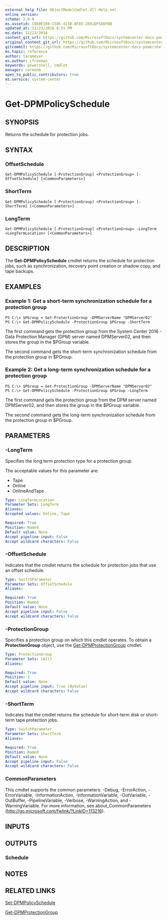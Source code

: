 ```yaml
---
external help file: ObjectModelCmdlet.dll-Help.xml
online version: 
schema: 2.0.0
ms.assetid: C060E169-C585-411B-8F85-2E01DF5DDFDB
updated_at: 12/23/2016 8:51 PM
ms.date: 12/23/2016
content_git_url: https://github.com/MicrosoftDocs/systemcenter-docs-powershell/blob/master/systemcenter-cmdlets/SystemCenter2016/DataProtectionManager/vlatest/Get-DPMPolicySchedule.md
original_content_git_url: https://github.com/MicrosoftDocs/systemcenter-docs-powershell/blob/master/systemcenter-cmdlets/SystemCenter2016/DataProtectionManager/vlatest/Get-DPMPolicySchedule.md
gitcommit: https://github.com/MicrosoftDocs/systemcenter-docs-powershell/blob/66515d87034fb4944dd2b7035563d20b1b00d010/systemcenter-cmdlets/SystemCenter2016/DataProtectionManager/vlatest/Get-DPMPolicySchedule.md
ms.topic: reference
author: tarameyer
ms.author: cfreeman
keywords: powershell, cmdlet
manager: carmonm
open_to_public_contributors: true
ms.service: system-center
---
```


# Get-DPMPolicySchedule

## SYNOPSIS
Returns the schedule for protection jobs.

## SYNTAX

### OffsetSchedule
```
Get-DPMPolicySchedule [-ProtectionGroup] <ProtectionGroup> [-OffsetSchedule] [<CommonParameters>]
```

### ShortTerm
```
Get-DPMPolicySchedule [-ProtectionGroup] <ProtectionGroup> [-ShortTerm] [<CommonParameters>]
```

### LongTerm
```
Get-DPMPolicySchedule [-ProtectionGroup] <ProtectionGroup> -LongTerm <LongTermLocation> [<CommonParameters>]
```

## DESCRIPTION
The **Get-DPMPolicySchedule** cmdlet returns the schedule for protection jobs, such as synchronization, recovery point creation or shadow copy, and tape backups.

## EXAMPLES

### Example 1: Get a short-term synchronization schedule for a protection group
```
PS C:\> $PGroup = Get-ProtectionGroup -DPMServerName "DPMServer02"
PS C:\> Get-DPMPolicySchedule -ProtectionGroup $PGroup -ShortTerm
```

The first command gets the protection group from the System Center 2016 - Data Protection Manager (DPM) server named DPMServer02, and then stores the group in the $PGroup variable.

The second command gets the short-term synchronization schedule from the protection group in $PGroup.

### Example 2: Get a long-term synchronization schedule for a protection group
```
PS C:\> $PGroup = Get-ProtectionGroup -DPMServerName "DPMServer02"
PS C:\> Get-DPMPolicySchedule -ProtectionGroup $PGroup -LongTerm
```

The first command gets the protection group from the DPM server named DPMServer02, and then stores the group in the $PGroup variable.

The second command gets the long-term synchronization schedule from the protection group in $PGroup.

## PARAMETERS

### -LongTerm
Specifies the long term protection type for a protection group.

The acceptable values for this parameter are:

- Tape
- Online
- OnlineAndTape

```yaml
Type: LongTermLocation
Parameter Sets: LongTerm
Aliases: 
Accepted values: Online, Tape

Required: True
Position: Named
Default value: None
Accept pipeline input: False
Accept wildcard characters: False
```

### -OffsetSchedule
Indicates that the cmdlet returns the schedule for protection jobs that use an offset schedule.

```yaml
Type: SwitchParameter
Parameter Sets: OffsetSchedule
Aliases: 

Required: True
Position: Named
Default value: None
Accept pipeline input: False
Accept wildcard characters: False
```

### -ProtectionGroup
Specifies a protection group on which this cmdlet operates.
To obtain a **ProtectionGroup** object, use the [Get-DPMProtectionGroup](./Get-DPMProtectionGroup.md) cmdlet.

```yaml
Type: ProtectionGroup
Parameter Sets: (All)
Aliases: 

Required: True
Position: 1
Default value: None
Accept pipeline input: True (ByValue)
Accept wildcard characters: False
```

### -ShortTerm
Indicates that the cmdlet returns the schedule for short-term disk or short-term tape protection jobs.

```yaml
Type: SwitchParameter
Parameter Sets: ShortTerm
Aliases: 

Required: True
Position: Named
Default value: None
Accept pipeline input: False
Accept wildcard characters: False
```

### CommonParameters
This cmdlet supports the common parameters: -Debug, -ErrorAction, -ErrorVariable, -InformationAction, -InformationVariable, -OutVariable, -OutBuffer, -PipelineVariable, -Verbose, -WarningAction, and -WarningVariable. For more information, see about_CommonParameters (http://go.microsoft.com/fwlink/?LinkID=113216).

## INPUTS

## OUTPUTS

### Schedule

## NOTES

## RELATED LINKS

[Set-DPMPolicySchedule](xref:SystemCenter2016/DataProtectionManager/vlatest/Set-DPMPolicySchedule.md)

[Get-DPMProtectionGroup](xref:SystemCenter2016/DataProtectionManager/vlatest/Get-DPMProtectionGroup.md)
